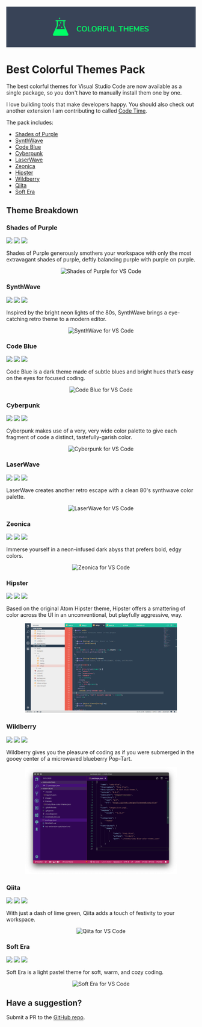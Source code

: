 ![Banner](banner.png)

# Best Colorful Themes Pack

The best colorful themes for Visual Studio Code are now available as a single package, so you don't have to manually install them one by one. 

I love building tools that make developers happy. You should also check out another extension I am contributing to called [Code Time](https://marketplace.visualstudio.com/items?itemName=softwaredotcom.swdc-vscode).

The pack includes: 

* [Shades of Purple](https://marketplace.visualstudio.com/items?itemName=ahmadawais.shades-of-purple)
* [SynthWave](https://marketplace.visualstudio.com/items?itemName=RobbOwen.synthwave-vscode)
* [Code Blue](https://marketplace.visualstudio.com/items?itemName=Sujan.code-blue)
* [Cyberpunk](https://marketplace.visualstudio.com/items?itemName=max-SS.cyberpunk)
* [LaserWave](https://marketplace.visualstudio.com/items?itemName=jaredkent.laserwave)
* [Zeonica](https://marketplace.visualstudio.com/items?itemName=andrewvallette.zeonica)
* [Hipster](https://marketplace.visualstudio.com/items?itemName=ModoNoob.vscode-hipster-theme)
* [Wildberry](https://marketplace.visualstudio.com/items?itemName=joebayer1340.wildberry-theme)
* [Qiita](https://marketplace.visualstudio.com/items?itemName=Increments.qiita)
* [Soft Era](https://marketplace.visualstudio.com/items?itemName=soft-aesthetic.soft-era-theme)

## Theme Breakdown 

### Shades of Purple

[![](https://vsmarketplacebadge.apphb.com/version-short/ahmadawais.shades-of-purple.svg)](https://marketplace.visualstudio.com/items?itemName=ahmadawais.shades-of-purple) 
[![](https://vsmarketplacebadge.apphb.com/installs-short/ahmadawais.shades-of-purple.svg)](https://marketplace.visualstudio.com/items?itemName=ahmadawais.shades-of-purple) 
[![](https://vsmarketplacebadge.apphb.com/rating-short/ahmadawais.shades-of-purple.svg)](https://marketplace.visualstudio.com/items?itemName=ahmadawais.shades-of-purple)

Shades of Purple generously smothers your workspace with only the most extravagant shades of purple, deftly balancing purple with purple on purple. 

<p align="center" style="margin: 0 10%">
  <img src="https://raw.githubusercontent.com/ahmadawais/shades-of-purple-vscode/master/images/markdown.png" alt="Shades of Purple for VS Code" />
</p>

### SynthWave

[![](https://vsmarketplacebadge.apphb.com/version-short/RobbOwen.synthwave-vscode.svg)](https://marketplace.visualstudio.com/items?itemName=RobbOwen.synthwave-vscode) 
[![](https://vsmarketplacebadge.apphb.com/installs-short/RobbOwen.synthwave-vscode.svg)](https://marketplace.visualstudio.com/items?itemName=RobbOwen.synthwave-vscode) 
[![](https://vsmarketplacebadge.apphb.com/rating-short/RobbOwen.synthwave-vscode.svg)](https://marketplace.visualstudio.com/items?itemName=RobbOwen.synthwave-vscode)

Inspired by the bright neon lights of the 80s, SynthWave brings a eye-catching retro theme to a modern editor. 

<p align="center" style="margin: 0 10%">
  <img src="https://github.com/robb0wen/synthwave-vscode/raw/master/theme.jpg" alt="SynthWave  for VS Code" />
</p>

### Code Blue

[![](https://vsmarketplacebadge.apphb.com/version-short/Sujan.code-blue.svg)](https://marketplace.visualstudio.com/items?itemName=Sujan.code-blue) 
[![](https://vsmarketplacebadge.apphb.com/installs-short/Sujan.code-blue.svg)](https://marketplace.visualstudio.com/items?itemName=Sujan.code-blue) 
[![](https://vsmarketplacebadge.apphb.com/rating-short/Sujan.code-blue.svg)](https://marketplace.visualstudio.com/items?itemName=Sujan.code-blue)

Code Blue is a dark theme made of subtle blues and bright hues that’s easy on the eyes for focused coding. 

<p align="center" style="margin: 0 10%">
  <img src="https://i.imgur.com/JLCnwvi.jpg" alt="Code Blue for VS Code" />
</p>

### Cyberpunk

[![](https://vsmarketplacebadge.apphb.com/version-short/max-SS.cyberpunk.svg)](https://marketplace.visualstudio.com/items?itemName=max-SS.cyberpunk) 
[![](https://vsmarketplacebadge.apphb.com/installs-short/max-SS.cyberpunk.svg)](https://marketplace.visualstudio.com/items?itemName=max-SS.cyberpunk) 
[![](https://vsmarketplacebadge.apphb.com/rating-short/max-SS.cyberpunk.svg)](https://marketplace.visualstudio.com/items?itemName=max-SS.cyberpunk)

Cyberpunk makes use of a very, very wide color palette to give each fragment of code a distinct, tastefully-garish color.  

<p align="center" style="margin: 0 10%">
  <img src="https://github.com/max-SS/cyberpunk/raw/master/assets/preview.png?raw=true" alt="Cyberpunk for VS Code" />
</p>

### LaserWave

[![](https://vsmarketplacebadge.apphb.com/version-short/jaredkent.laserwave.svg)](https://marketplace.visualstudio.com/items?itemName=jaredkent.laserwave) 
[![](https://vsmarketplacebadge.apphb.com/installs-short/jaredkent.laserwave.svg)](https://marketplace.visualstudio.com/items?itemName=jaredkent.laserwave) 
[![](https://vsmarketplacebadge.apphb.com/rating-short/jaredkent.laserwave.svg)](https://marketplace.visualstudio.com/items?itemName=jaredkent.laserwave)

LaserWave creates another retro escape with a clean 80's synthwave color palette. 

<p align="center" style="margin: 0 10%">
  <img src="https://github.com/Jaredk3nt/laserwave/raw/master/screenshot.png" alt="LaserWave for VS Code" />
</p>

### Zeonica

[![](https://vsmarketplacebadge.apphb.com/version-short/andrewvallette.zeonica.svg)](https://marketplace.visualstudio.com/items?itemName=andrewvallette.zeonica) 
[![](https://vsmarketplacebadge.apphb.com/installs-short/andrewvallette.zeonica.svg)](https://marketplace.visualstudio.com/items?itemName=andrewvallette.zeonica) 
[![](https://vsmarketplacebadge.apphb.com/rating-short/andrewvallette.zeonica.svg)](https://marketplace.visualstudio.com/items?itemName=andrewvallette.zeonica)

Immerse yourself in a neon-infused dark abyss that prefers bold, edgy colors. 

<p align="center" style="margin: 0 10%">
  <img src="https://zeonicacom.files.wordpress.com/2018/09/zeonica_9502.png" alt="Zeonica for VS Code" />
</p>

### Hipster

[![](https://vsmarketplacebadge.apphb.com/version-short/ModoNoob.vscode-hipster-theme.svg)](https://marketplace.visualstudio.com/items?itemName=ModoNoob.vscode-hipster-theme) 
[![](https://vsmarketplacebadge.apphb.com/installs-short/ModoNoob.vscode-hipster-theme.svg)](https://marketplace.visualstudio.com/items?itemName=ModoNoob.vscode-hipster-theme) 
[![](https://vsmarketplacebadge.apphb.com/rating-short/ModoNoob.vscode-hipster-theme.svg)](https://marketplace.visualstudio.com/items?itemName=ModoNoob.vscode-hipster-theme)

Based on the original Atom Hipster theme, Hipster offers a smattering of color across the UI in an unconventional, but playfully aggressive, way. 

<p align="center" style="margin: 0 10%">
  <img src="https://github.com/ModoNoob/vscode-hipster-theme/raw/master/screenshot.png" alt="Hipster for VS Code" />
</p>

### Wildberry

[![](https://vsmarketplacebadge.apphb.com/version-short/joebayer1340.wildberry-theme.svg)](https://marketplace.visualstudio.com/items?itemName=joebayer1340.wildberry-theme) 
[![](https://vsmarketplacebadge.apphb.com/installs-short/joebayer1340.wildberry-theme.svg)](https://marketplace.visualstudio.com/items?itemName=joebayer1340.wildberry-theme) 
[![](https://vsmarketplacebadge.apphb.com/rating-short/joebayer1340.wildberry-theme.svg)](https://marketplace.visualstudio.com/items?itemName=joebayer1340.wildberry-theme)

Wildberry gives you the pleasure of coding as if you were submerged in the gooey center of a microwaved blueberry Pop-Tart. 

<p align="center" style="margin: 0 10%">
  <img src="https://github.com/geoffstevens8/best-colorful-themes-pack/blob/master/images/wildberry.png?raw=true" alt="Wildberry for VS Code" />
</p>

### Qiita

[![](https://vsmarketplacebadge.apphb.com/version-short/Increments.qiita.svg)](https://marketplace.visualstudio.com/items?itemName=Increments.qiita) 
[![](https://vsmarketplacebadge.apphb.com/installs-short/Increments.qiita.svg)](https://marketplace.visualstudio.com/items?itemName=Increments.qiita) 
[![](https://vsmarketplacebadge.apphb.com/rating-short/Increments.qiita.svg)](https://marketplace.visualstudio.com/items?itemName=Increments.qiita)

With just a dash of lime green, Qiita adds a touch of festivity to your workspace. 

<p align="center" style="margin: 0 10%">
  <img src="https://qiita-image-store.s3.amazonaws.com/0/6598/e054a4bb-cea1-8fc9-e193-fbb8376ed93d.png" alt="Qiita for VS Code" />
</p>

### Soft Era

[![](https://vsmarketplacebadge.apphb.com/version-short/soft-aesthetic.soft-era-theme.svg)](https://marketplace.visualstudio.com/items?itemName=soft-aesthetic.soft-era-theme) 
[![](https://vsmarketplacebadge.apphb.com/installs-short/soft-aesthetic.soft-era-theme.svg)](https://marketplace.visualstudio.com/items?itemName=soft-aesthetic.soft-era-theme) 
[![](https://vsmarketplacebadge.apphb.com/rating-short/soft-aesthetic.soft-era-theme.svg)](https://marketplace.visualstudio.com/items?itemName=soft-aesthetic.soft-era-theme)

Soft Era is a light pastel theme for soft, warm, and cozy coding.

<p align="center" style="margin: 0 10%">
  <img src="https://github.com/soft-aesthetic/soft-era-vs-code/raw/master/screenshot.png" alt="Soft Era for VS Code" />
</p>

## Have a suggestion? 

Submit a PR to the [GitHub repo](https://github.com/geoffstevens8/best-colorful-themes-pack). 
